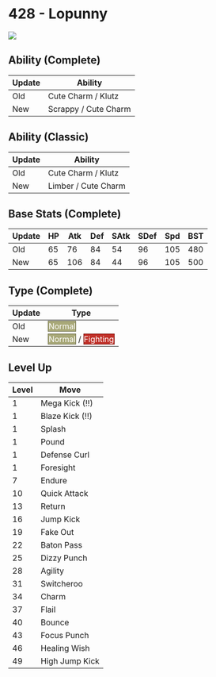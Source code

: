 # 428 - Lopunny
![][428]

## Ability (Complete)

Update | Ability
---    | ---
Old    | Cute Charm / Klutz
New    | Scrappy / Cute Charm

## Ability (Classic)

Update | Ability
---    | ---
Old    | Cute Charm / Klutz
New    | Limber / Cute Charm

## Base Stats (Complete)

Update | HP | Atk | Def | SAtk | SDef | Spd | BST
---    | ---| --- | --- | ---  | ---  | --- | ---
Old    | 65 |  76 |  84 |  54  |  96  |  105  |  480
New    | 65 |  106 |  84 |  44  |  96  |  105  |  500

## Type (Complete)

Update | Type
---    | ---
Old    | <span style="color:white; background:#A8A878; border: 1px solid #6D6D4E">Normal</span>
New    | <span style="color:white; background:#A8A878; border: 1px solid #6D6D4E">Normal</span> / <span style="color:white; background:#C03028; border: 1px solid #7D1F1A">Fighting</span>

## Level Up

Level | Move
---   | ---
  1   | Mega Kick (!!)
  1   | Blaze Kick (!!)
  1   | Splash
  1   | Pound
  1   | Defense Curl
  1   | Foresight
  7   | Endure
 10   | Quick Attack
 13   | Return
 16   | Jump Kick
 19   | Fake Out
 22   | Baton Pass
 25   | Dizzy Punch
 28   | Agility
 31   | Switcheroo
 34   | Charm
 37   | Flail
 40   | Bounce
 43   | Focus Punch
 46   | Healing Wish
 49   | High Jump Kick



[428]: ../img/pokemon/428.png
